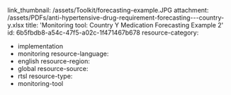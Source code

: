 link_thumbnail: /assets/Toolkit/forecasting-example.JPG
attachment: /assets/PDFs/anti-hypertensive-drug-requirement-forecasting---country-y.xlsx
title: 'Monitoring tool: Country Y Medication Forecasting Example 2'
id: 6b5fbdb8-a54c-47f5-a02c-1f471467b678
resource-category:
  - implementation
  - monitoring
resource-language:
  - english
resource-region:
  - global
resource-source:
  - rtsl
resource-type:
  - monitoring-tool
